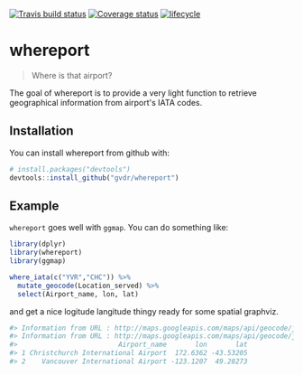 [![Travis build status](https://travis-ci.org/gvdr/whereport.svg?branch=master)](https://travis-ci.org/gvdr/whereport)
[![Coverage status](https://codecov.io/gh/gvdr/whereport/branch/master/graph/badge.svg)](https://codecov.io/github/gvdr/whereport?branch=master)
[![lifecycle](https://img.shields.io/badge/lifecycle-experimental-orange.svg)](https://img.shields.io/badge/lifecycle-experimental-orange.svg)

# whereport

> Where is that airport?

The goal of whereport is to provide a very light function to retrieve geographical information from airport's IATA codes.

## Installation

You can install whereport from github with:


``` r
# install.packages("devtools")
devtools::install_github("gvdr/whereport")
```

## Example

`whereport` goes well with `ggmap`. You can do something like:

``` r
library(dplyr)
library(whereport)
library(ggmap)

where_iata(c("YVR","CHC")) %>%
  mutate_geocode(Location_served) %>%
  select(Airport_name, lon, lat)
```
and get a nice logitude langitude thingy ready for some spatial graphviz.

```r
#> Information from URL : http://maps.googleapis.com/maps/api/geocode/json?address=Christchurch,%20New%20Zealand&sensor=false
#> Information from URL : http://maps.googleapis.com/maps/api/geocode/json?address=Vancouver,%20British%20Columbia,%20Canada&sensor=false
#>                         Airport_name       lon       lat
#> 1 Christchurch International Airport  172.6362 -43.53205
#> 2    Vancouver International Airport -123.1207  49.28273
```

